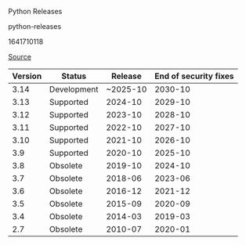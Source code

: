 Python Releases

python-releases

1641710118

[Source](https://endoflife.date/python)

| Version | Status      | Release  | End of security fixes  |
|---------|-------------|----------|------------------------|
| 3.14    | Development | ~2025-10 | 2030-10                |
| 3.13    | Supported   | 2024-10  | 2029-10                |
| 3.12    | Supported   | 2023-10  | 2028-10                |
| 3.11    | Supported   | 2022-10  | 2027-10                |
| 3.10    | Supported   | 2021-10  | 2026-10                |
| 3.9     | Supported   | 2020-10  | 2025-10                |
| 3.8     | Obsolete    | 2019-10  | 2024-10                |
| 3.7     | Obsolete    | 2018-06  | 2023-06                |
| 3.6     | Obsolete    | 2016-12  | 2021-12                |
| 3.5     | Obsolete    | 2015-09  | 2020-09                |
| 3.4     | Obsolete    | 2014-03  | 2019-03                |
| 2.7     | Obsolete    | 2010-07  | 2020-01                |
